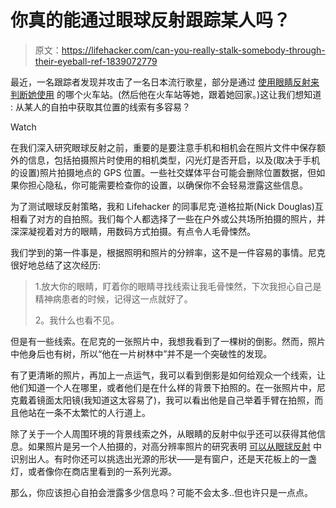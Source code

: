 # 你真的能通过眼球反射跟踪某人吗？

> 原文：<https://lifehacker.com/can-you-really-stalk-somebody-through-their-eyeball-ref-1839072779>

最近，一名跟踪者发现并攻击了一名日本流行歌星，部分是通过 [使用眼睛反射来判断她使用](https://www.tokyoreporter.com/crime/saitama-man-used-eye-reflection-in-online-image-to-stalk-idol/) 的哪个火车站。(然后他在火车站等她，跟着她回家。)这让我们想知道 : 从某人的自拍中获取其位置的线索有多容易？

Watch

在我们深入研究眼球反射之前，重要的是要注意手机和相机会在照片文件中保存额外的信息，包括拍摄照片时使用的相机类型，闪光灯是否开启，以及(取决于手机的设置)照片拍摄地点的 GPS 位置。一些社交媒体平台可能会删除位置数据，但如果你担心隐私，你可能需要检查你的设置，以确保你不会轻易泄露这些信息。

为了测试眼球反射策略，我和 Lifehacker 的同事尼克·道格拉斯(Nick Douglas)互相看了对方的自拍照。我们每个人都选择了一些在户外或公共场所拍摄的照片，并深深凝视着对方的眼睛，用数码方式拍摄。有点令人毛骨悚然。

我们学到的第一件事是，根据照明和照片的分辨率，这不是一件容易的事情。尼克很好地总结了这次经历:

> 1.放大你的眼睛，盯着你的眼睛寻找线索让我毛骨悚然，下次我担心自己是精神病患者的时候，记得这一点就好了。
> 
> 2。我什么也看不见。

但是有一些线索。在尼克的一张照片中，我想我看到了一棵树的倒影。然而，照片中他身后也有树，所以“他在一片树林中”并不是一个突破性的发现。

有了更清晰的照片，再加上一点运气，我可以看到倒影是如何给观众一个线索，让他们知道一个人在哪里，或者他们是在什么样的背景下拍照的。在一张照片中，尼克戴着镜面太阳镜(我知道这太容易了)，我可以看出他是自己举着手臂在拍照，而且他站在一条不太繁忙的人行道上。

除了关于一个人周围环境的背景线索之外，从眼睛的反射中似乎还可以获得其他信息。如果照片是另一个人拍摄的，对高分辨率照片的研究表明 [可以从眼球反射](http://blogs.discovermagazine.com/d-brief/2013/12/31/eye-reflections-in-photos-can-reliably-identify-whos-behind-the-lens/) 中识别出人。有时你还可以挑选出光源的形状——是有窗户，还是天花板上的一盏灯，或者像你在商店里看到的一系列光源。

那么，你应该担心自拍会泄露多少信息吗？可能不会太多..但也许只是一点点。